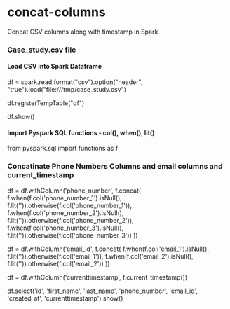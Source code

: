 # concat-columns
Concat CSV columns along with timestamp in Spark


### Case_study.csv file

#### Load CSV into Spark Dataframe

df = spark.read.format("csv").option("header", "true").load("file:///tmp/case_study.csv")

df.registerTempTable("df")

df.show()

#### Import Pyspark SQL functions - col(), when(), lit() 
from pyspark.sql import functions as f

### Concatinate Phone Numbers Columns and email columns and current_timestamp

df = df.withColumn('phone_number', f.concat(
    f.when(f.col('phone_number_1').isNull(), f.lit('')).otherwise(f.col('phone_number_1')),
    f.when(f.col('phone_number_2').isNull(), f.lit('')).otherwise(f.col('phone_number_2')),
    f.when(f.col('phone_number_3').isNull(), f.lit('')).otherwise(f.col('phone_number_3'))
    ))

df = df.withColumn('email_id', f.concat(
    f.when(f.col('email_1').isNull(), f.lit('')).otherwise(f.col('email_1')),
    f.when(f.col('email_2').isNull(), f.lit('')).otherwise(f.col('email_2'))
    ))
    
df = df.withColumn('currenttimestamp', f.current_timestamp())

df.select('id', 'first_name', 'last_name', 'phone_number', 'email_id', 'created_at', 'currenttimestamp').show()




